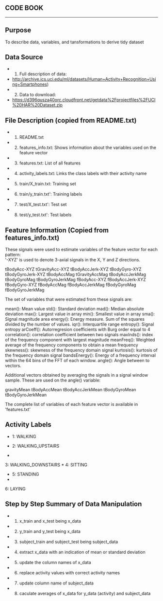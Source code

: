 CODE BOOK
---------
---------


Purpose
-------

To describe data, variables, and tansformations to derive tidy dataset



Data Source
-----------

* 1. Full description of data:
*	http://archive.ics.uci.edu/ml/datasets/Human+Activity+Recognition+Using+Smartphones)
* 2. Data to download:
*	https://d396qusza40orc.cloudfront.net/getdata%2Fprojectfiles%2FUCI%20HAR%20Dataset.zip


File Description (copied from README.txt)
-----------------------------------------

* 1. README.txt

* 2. features_info.txt: Shows information about the variables used on the feature vector

* 3. features.txt: List of all features

* 4. activity_labels.txt: Links the class labels with their activity name

* 5. train/X_train.txt: Training set

* 6. train/y_train.txt': Training labels

* 7. test/X_test.txt': Test set

* 8. test/y_test.txt': Test labels


Feature Information (Copied from features_info.txt)
---------------------------------------------------

These signals were used to estimate variables of the feature vector for each pattern:  
'-XYZ' is used to denote 3-axial signals in the X, Y and Z directions.

tBodyAcc-XYZ
tGravityAcc-XYZ
tBodyAccJerk-XYZ
tBodyGyro-XYZ
tBodyGyroJerk-XYZ
tBodyAccMag
tGravityAccMag
tBodyAccJerkMag
tBodyGyroMag
tBodyGyroJerkMag
fBodyAcc-XYZ
fBodyAccJerk-XYZ
fBodyGyro-XYZ
fBodyAccMag
fBodyAccJerkMag
fBodyGyroMag
fBodyGyroJerkMag

The set of variables that were estimated from these signals are: 

mean(): Mean value
std(): Standard deviation
mad(): Median absolute deviation 
max(): Largest value in array
min(): Smallest value in array
sma(): Signal magnitude area
energy(): Energy measure. Sum of the squares divided by the number of values. 
iqr(): Interquartile range 
entropy(): Signal entropy
arCoeff(): Autorregresion coefficients with Burg order equal to 4
correlation(): correlation coefficient between two signals
maxInds(): index of the frequency component with largest magnitude
meanFreq(): Weighted average of the frequency components to obtain a mean frequency
skewness(): skewness of the frequency domain signal 
kurtosis(): kurtosis of the frequency domain signal 
bandsEnergy(): Energy of a frequency interval within the 64 bins of the FFT of each window.
angle(): Angle between to vectors.

Additional vectors obtained by averaging the signals in a signal window sample. These are used on the angle() variable:

gravityMean
tBodyAccMean
tBodyAccJerkMean
tBodyGyroMean
tBodyGyroJerkMean

The complete list of variables of each feature vector is available in 'features.txt'


Activity Labels
---------------

* 1: WALKING

* 2: WALKING_UPSTAIRS
* 
3: WALKING_DOWNSTAIRS
* 
4: SITTING

* 5: STANDING
* 
6: LAYING



Step by Step Summary of Data Manipulation
------------------------------------------

* 1. x_train and x_test being x_data
* 2. y_train and y_test being x_data
* 3. subject_train and subject_test being subject_data 
* 4. extract x_data with an indication of mean or standard deviation
* 5. update the column names of x_data
* 6. replace activity values with correct activity names
* 7. update column name of subject_data
* 8. caculate averages of x_data for y_data (activity) and subject_data

